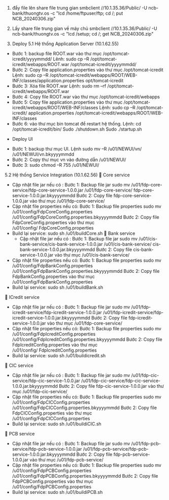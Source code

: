 1. đẩy file lên share file trung gian
 smbclient //10.1.35.36/Public/ -U ncb-bank/thuongtv.os -c "lcd /home/ftpuser/ftp; cd /; put NCB_20240306.zip"
2. Lấy share file trung gian về máy chủ
   smbclient //10.1.35.36/Public/ -U ncb-bank/thuongtv.os -c "lcd /setup; cd /; get NCB_20240306.zip"

3. Deploy
   5.1	Hệ thống Application Server (10.1.62.55)
- Bước 1: backup file ROOT.war vào thư mục /opt/tomcat-icredit/yyyymmdd/
Lênh: sudo cp –R /opt/tomcat-icredit/webapps/ROOT.war  /opt/tomcat-icredit/yyyymmdd/
- Bước 2: Copy file application.properties vào thư mục /opt/tomcat-icredit
Lệnh: sudo cp –R /opt/tomcat-icredit/webapps/ROOT/WEB-INF/classes/application.properties opt/tomcat-icredit
- Bước 3: Xóa file ROOT.war
Lệnh: sudo rm –rf  /opt/tomcat-icredit/webapps/ROOT.war
- Bước 4: Copy file ROOT.war vào thư mục /opt/tomcat-icredit/webapps
- Bước 5: Copy file application.properties vào thư mục /opt/tomcat-icredit/webapps/ROOT/WEB-INF/classes
Lệnh: sudo cp –R /opt/tomcat-icredit/ application.properties  /opt/tomcat-icredit/webapps/ROOT/WEB-INF/classes
- Bước 6: vào thư mục bin tomcat để restart hệ thống.
Lệnh: cd /opt/tomcat-icredit/bin/
 Sudo ./shutdown.sh
 Sudo ./startup.sh

* Deploy UI
- Bước 1: backup thư mục UI.
Lệnh sudo mv –R /u01/NEWUI/vn/ /u01/NEWUI/vn.bkyyyymmdd
- Bước 2: Copy thư mục vn vào đường dẫn /u01/NEWUI/
- Bước 3: sudo chmod –R 755 /u01/NEWUI/

5.2	Hệ thống Service Integration (10.1.62.56)
	Core service
- Cập nhật file jar nếu có :
Bước 1: Backup file jar
sudo mv /u01/fdp-core-service/fdp-core-service-1.0.0.jar /u01/fdp-core-service/ fdp-core-service-1.0.0.jar.bkyyyymmdd
Bước 2: Copy file fdp-core-service-1.0.0.jar vào thư mục /u01/fdp-core-service/
- Cập nhật file properties nếu có:
Bước 1: Backup file properties
sudo mv /u01/config/FdpCoreConfig.properties /u01/config/FdpCoreConfig.properties.bkyyyymmdd
	Bước 2: Copy file FdpCoreConfig.properties  vào thư mục                  
/u01/config/ FdpCoreConfig.properties
- Build lại service: sudo sh /u01/buildCore.sh
	Bank service
  - Cập nhật file jar nếu có :
Bước 1: Backup file jar
sudo mv /u01/cis-bank-service/cis-bank-service-1.0.0.jar /u01/cis-bank-service/ cis-bank-service-1.0.0.jar.bkyyyymmdd
Bước 2: Copy file cis-bank-service-1.0.0.jar vào thư mục /u01/cis-bank-service/
- Cập nhật file properties nếu có:
Bước 1: Backup file properties
sudo mv /u01/config/FdpBankConfig.properties /u01/config/FdpBankConfig.properties.bkyyyymmdd
	Bước 2: Copy file FdpBankConfig.properties  vào thư mục                  
/u01/config/FdpBankConfig.properties
- Build lại service: sudo sh /u01/buildBank.sh

	ICredit service
  - Cập nhật file jar nếu có :
Bước 1: Backup file jar
sudo mv /u01/fdp-icredit-service/fdp-icredit-service-1.0.0.jar /u01/fdp-icredit-service/fdp-icredit-service-1.0.0.jar.bkyyyymmdd
Bước 2: Copy file fdp-icredit-service-1.0.0.jar vào thư mục /u01/fdp-core-service/
- Cập nhật file properties nếu có:
Bước 1: Backup file properties
sudo mv /u01/config/FdpIcreditConfig.properties /u01/config/FdpIcreditConfig.properties.bkyyyymmdd
	Bước 2: Copy file FdpIcreditConfig.properties vào thư mục                  
/u01/config/ FdpIcreditConfig.properties
- Build lại service: sudo sh /u01/buildicredit.sh

	CIC service
  - Cập nhật file jar nếu có :
Bước 1: Backup file jar
sudo mv /u01/fdp-cic-service/fdp-cic-service-1.0.0.jar /u01/fdp-cic-service/fdp-cic-service-1.0.0.jar.bkyyyymmdd
Bước 2: Copy file fdp-cic-service-1.0.0.jar vào thư mục /u01/fdp-cic-service/
- Cập nhật file properties nếu có:
Bước 1: Backup file properties
sudo mv /u01/config/FdpCICConfig.properties /u01/config/FdpCICConfig.properties.bkyyyymmdd
	Bước 2: Copy file FdpCICConfig.properties vào thư mục                  
/u01/config/FdpCICConfig.properties
- Build lại service: sudo sh /u01/buildiCIC.sh


	PCB service
 - Cập nhật file jar nếu có :
Bước 1: Backup file jar
sudo mv /u01/fdp-pcb-service/fdp-pcb-service-1.0.0.jar /u01/fdp-pcb-service/fdp-pcb-service-1.0.0.jar.bkyyyymmdd
Bước 2: Copy file fdp-pcb-service-1.0.0.jar vào thư mục /u01/fdp-pcb-service/
- Cập nhật file properties nếu có:
Bước 1: Backup file properties
sudo mv /u01/config/FdpPCBConfig.properties /u01/config/FdpPCBConfig.properties.bkyyyymmdd
	Bước 2: Copy file FdpPCBConfig.properties  vào thư mục                  
/u01/config/FdpPCBConfig.properties
- Build lại service: sudo sh /u01/buildiPCB.sh
